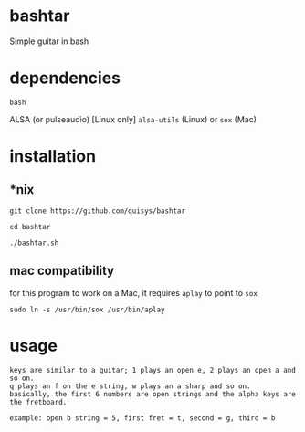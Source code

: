 # bashtar
Simple guitar in bash

# dependencies
`bash`

ALSA (or pulseaudio) [Linux only]
`alsa-utils` (Linux) or `sox` (Mac)

# installation
## \*nix
`git clone https://github.com/quisys/bashtar`

`cd bashtar`

`./bashtar.sh`

## mac compatibility

for this program to work on a Mac, it requires `aplay` to point to `sox`

`sudo ln -s /usr/bin/sox /usr/bin/aplay`

# usage

```
keys are similar to a guitar; 1 plays an open e, 2 plays an open a and so on.
q plays an f on the e string, w plays an a sharp and so on.
basically, the first 6 numbers are open strings and the alpha keys are the fretboard.

example: open b string = 5, first fret = t, second = g, third = b
```
